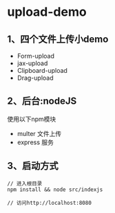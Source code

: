 # upload-demo

## 1、四个文件上传小demo

- Form-upload
- jax-upload
- Clipboard-upload
- Drag-upload

## 2、后台:nodeJS

使用以下npm模块

- multer 文件上传
- express 服务

## 3、启动方式

```shell
// 进入根目录
npm install && node src/indexjs

// 访问http://localhost:8080
```

